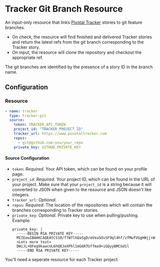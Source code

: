 # Tracker Git Branch Resource

An input-only resource that links [Pivotal Tracker][tracker] stories to git feature branches.

* On check, the resource will find finished and delivered Tracker stories and return the latest refs from the git branch corresponding to the Tracker story.
* On input, the resource will clone the repository and checkout the appropriate ref.

The git branches are identified by the presence of a story ID in the branch name.

[tracker]: https://www.pivotaltracker.com

## Configuration

### Resource

``` yaml
- name: tracker
  type: tracker-git
  source:
    token: TRACKER_API_TOKEN
    project_id: "TRACKER_PROJECT_ID"
    tracker_url: https://www.pivotaltracker.com
    repos:
      - git@github.com:you/your_repo
    private_key: GITHUB_PRIVATE_KEY
```

#### Source Configuration

* `token`: *Required.* Your API token, which can be found on your profile page.
* `project_id`: *Required.* Your project ID, which can be found in the URL of your project.
  Make sure that your `project_id` is a string because it will converted to JSON when given to the resource and JSON doesn't like integers.
* `tracker_url`: *Optional.*
* `repos`: *Required.* The location of the repositories which will contain the branches corresponding to Tracker stories.
* `private_key`: *Optional.* Private key to use when pulling/pushing.
    Example:
    ```
    private_key: |
      -----BEGIN RSA PRIVATE KEY-----
      MIIEowIBAAKCAQEAtCS10/f7W7lkQaSgD/mVeaSOvSF9ql4hf/zfMwfVGgHWjj+W
      <Lots more text>
      DWiJL+OFeg9kawcUL6hQ8JeXPhlImG6RTUffma9+iGQyyBMCGd1l
      -----END RSA PRIVATE KEY-----
    ```

You'll need a seperate resource for each Tracker project.
